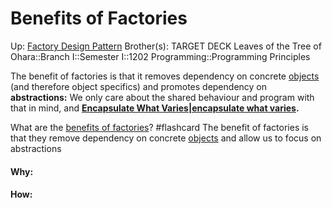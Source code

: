 # Benefits of Factories

Up: [Factory Design Pattern](factory_design_pattern)
Brother(s):
TARGET DECK
Leaves of the Tree of Ohara::Branch I::Semester I::1202 Programming::Programming Principles

The benefit of factories is that it removes dependency on concrete [objects](objects) (and therefore object specifics) and promotes dependency on **abstractions:** We only care about the shared behaviour and program with that in mind, and **[Encapsulate What Varies|encapsulate what varies](encapsulate_what_varies|encapsulate_what_varies).**

What are the [benefits of factories](benefits_of_factories)? #flashcard 
The benefit of factories is that they remove dependency on concrete [objects](objects) and allow us to focus on abstractions
<!--ID: 1705184914770-->




































#### Why:
#### How:









